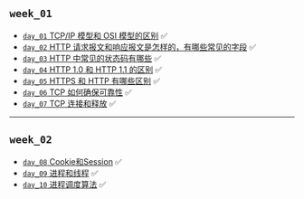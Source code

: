 ## `week_01`
- [`day_01` TCP/IP 模型和 OSI 模型的区别](https://github.com/cherry77-cloud/Rookie2025-04/blob/main/week_01/day_01.md) ✅
- [`day_02` HTTP 请求报文和响应报文是怎样的，有哪些常见的字段](https://github.com/cherry77-cloud/Rookie2025-04/blob/main/week_01/day_02.md) ✅
- [`day_03` HTTP 中常见的状态码有哪些](https://github.com/cherry77-cloud/Rookie2025-04/blob/main/week_01/day_03.md) ✅
- [`day_04` HTTP 1.0 和 HTTP 1.1 的区别](https://github.com/cherry77-cloud/Rookie2025-04/blob/main/week_01/day_04.md) ✅
- [`day_05` HTTPS 和 HTTP 有哪些区别](https://github.com/cherry77-cloud/Rookie2025-04/blob/main/week_01/day_05.md) ✅
- [`day_06` TCP 如何确保可靠性](https://github.com/cherry77-cloud/Rookie2025-04/blob/main/week_01/day_06.md) ✅
- [`day_07` TCP 连接和释放](https://github.com/cherry77-cloud/Rookie2025-04/blob/main/week_01/day_07.md) ✅

---

## `week_02`
- [`day_08` Cookie和Session](https://github.com/cherry77-cloud/Rookie2025-04/blob/main/week_02/day_08.md) ✅
- [`day_09` 进程和线程](https://github.com/cherry77-cloud/Rookie2025-04/blob/main/week_02/day_09.md) ✅
- [`day_10` 进程调度算法](https://github.com/cherry77-cloud/Rookie2025-04/blob/main/week_02/day_10.md) ✅
